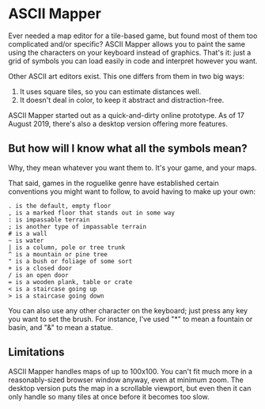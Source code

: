 ASCII Mapper
============


Ever needed a map editor for a tile-based game, but found most of them too complicated and/or specific? ASCII Mapper allows you to paint the same using the characters on your keyboard instead of graphics. That's it: just a grid of symbols you can load easily in code and interpret however you want.

Other ASCII art editors exist. This one differs from them in two big ways:

1. It uses square tiles, so you can estimate distances well.
2. It doesn't deal in color, to keep it abstract and distraction-free.

ASCII Mapper started out as a quick-and-dirty online prototype. As of 17 August 2019, there's also a desktop version offering more features.

But how will I know what all the symbols mean?
----------------------------------------------

Why, they mean whatever you want them to. It's your game, and your maps.

That said, games in the roguelike genre have established certain conventions you might want to follow, to avoid having to make up your own:

	. is the default, empty floor
	, is a marked floor that stands out in some way
	: is impassable terrain
	; is another type of impassable terrain
	# is a wall
	~ is water
	| is a column, pole or tree trunk
	^ is a mountain or pine tree
	" is a bush or foliage of some sort
	+ is a closed door
	/ is an open door
	= is a wooden plank, table or crate
	< is a staircase going up
	> is a staircase going down

You can also use any other character on the keyboard; just press any key you want to set the brush. For instance, I've used "*" to mean a fountain or basin, and "&" to mean a statue.

Limitations
-----------

ASCII Mapper handles maps of up to 100x100. You can't fit much more in a reasonably-sized browser window anyway, even at minimum zoom. The desktop version puts the map in a scrollable viewport, but even then it can only handle so many tiles at once before it becomes too slow.


